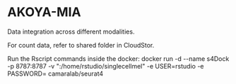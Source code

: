 # AKOYA-MIA
Data integration across different modalities.

For count data, refer to shared folder in CloudStor.

Run the Rscript commands inside the docker:  docker run -d --name s4Dock -p 8787:8787 -v "<source folder>:/home/rstudio/singlecellmel" -e USER=rstudio -e PASSWORD=<your password> camaralab/seurat4

